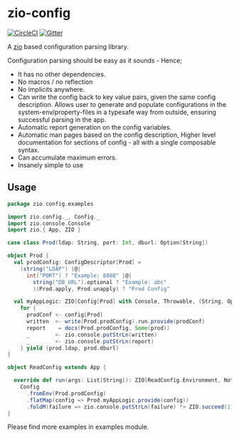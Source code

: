 # zio-config

[![CircleCI](https://circleci.com/gh/zio/zio-config/tree/master.svg?style=svg)](https://circleci.com/gh/zio/zio-config/tree/master)
[![Gitter](https://badges.gitter.im/ZIO/zio-config.svg)](https://gitter.im/ZIO/zio-config?utm_source=badge&utm_medium=badge&utm_campaign=pr-badge&utm_content=badge)

A [zio](https://github.com/scalaz/scalaz-zio) based  configuration parsing library.

Configuration parsing should be easy as it sounds - Hence;

 * It has no other dependencies.
 * No macros / no reflection
 * No implicits anywhere.
 * Can write the config back to key value pairs, given the same config description. 
   Allows user to generate and populate configurations in the system-env/property-files in a typesafe way from outside, ensuring successful parsing in the app.
 * Automatic report generation on the config variables.
 * Automatic man pages based on the config description,  Higher level documentation for sections of config - all with a single composable syntax.
 * Can accumulate maximum errors.
 * Insanely simple to use


## Usage

```scala
package zio.config.examples

import zio.config._, Config._
import zio.console.Console
import zio.{ App, ZIO }

case class Prod(ldap: String, port: Int, dburl: Option[String])

object Prod {
  val prodConfig: ConfigDescriptor[Prod] =
    (string("LDAP") |@| 
      int("PORT") ? "Example: 8888" |@|
        string("DB_URL").optional ? "Example: abc"
        )(Prod.apply, Prod.unapply) ? "Prod Config"

  val myAppLogic: ZIO[Config[Prod] with Console, Throwable, (String, Option[String])] =
    for {
      prodConf <- config[Prod]
      written  <- write(Prod.prodConfig).run.provide(prodConf)
      report    = docs(Prod.prodConfig, Some(prod))
      _        <- zio.console.putStrLn(written)
      _        <- zio.console.putStrLn(report)
    } yield (prod.ldap, prod.dburl)
}

object ReadConfig extends App {

  override def run(args: List[String]): ZIO[ReadConfig.Environment, Nothing, Int] =
    Config
      .fromEnv(Prod.prodConfig)
      .flatMap(config => Prod.myAppLogic.provide(config))
      .foldM(failure => zio.console.putStrLn(failure) *> ZIO.succeed(1), _ => ZIO.succeed(0))
}
```

Please find more examples in examples module.